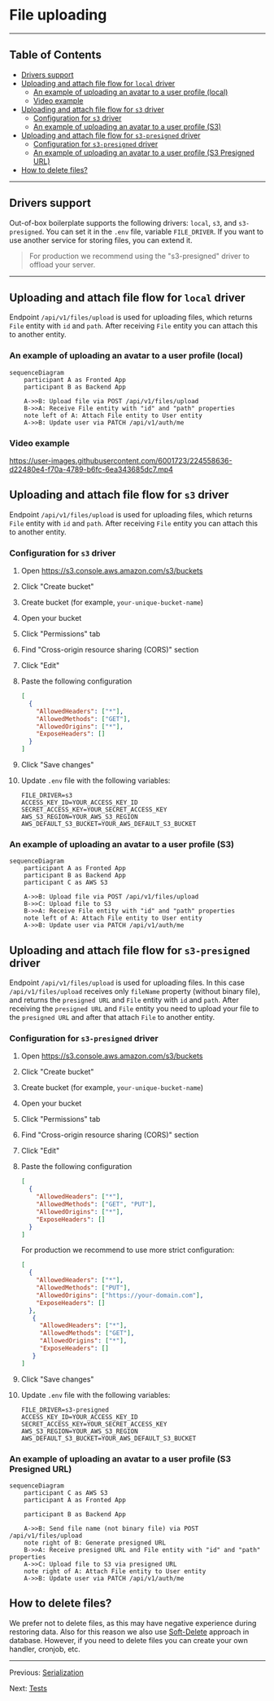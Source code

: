 # File uploading

---

## Table of Contents <!-- omit in toc -->

- [Drivers support](#drivers-support)
- [Uploading and attach file flow for `local` driver](#uploading-and-attach-file-flow-for-local-driver)
  - [An example of uploading an avatar to a user profile (local)](#an-example-of-uploading-an-avatar-to-a-user-profile-local)
  - [Video example](#video-example)
- [Uploading and attach file flow for `s3` driver](#uploading-and-attach-file-flow-for-s3-driver)
  - [Configuration for `s3` driver](#configuration-for-s3-driver)
  - [An example of uploading an avatar to a user profile (S3)](#an-example-of-uploading-an-avatar-to-a-user-profile-s3)
- [Uploading and attach file flow for `s3-presigned` driver](#uploading-and-attach-file-flow-for-s3-presigned-driver)
  - [Configuration for `s3-presigned` driver](#configuration-for-s3-presigned-driver)
  - [An example of uploading an avatar to a user profile (S3 Presigned URL)](#an-example-of-uploading-an-avatar-to-a-user-profile-s3-presigned-url)
- [How to delete files?](#how-to-delete-files)

---

## Drivers support

Out-of-box boilerplate supports the following drivers: `local`, `s3`, and `s3-presigned`. You can set it in the `.env` file, variable `FILE_DRIVER`. If you want to use another service for storing files, you can extend it.

> For production we recommend using the "s3-presigned" driver to offload your server.

---


## Uploading and attach file flow for `local` driver

Endpoint `/api/v1/files/upload` is used for uploading files, which returns `File` entity with `id` and `path`. After receiving `File` entity you can attach this to another entity.

### An example of uploading an avatar to a user profile (local)

```mermaid
sequenceDiagram
    participant A as Fronted App
    participant B as Backend App

    A->>B: Upload file via POST /api/v1/files/upload
    B->>A: Receive File entity with "id" and "path" properties
    note left of A: Attach File entity to User entity
    A->>B: Update user via PATCH /api/v1/auth/me
```

### Video example

<https://user-images.githubusercontent.com/6001723/224558636-d22480e4-f70a-4789-b6fc-6ea343685dc7.mp4>

## Uploading and attach file flow for `s3` driver

Endpoint `/api/v1/files/upload` is used for uploading files, which returns `File` entity with `id` and `path`. After receiving `File` entity you can attach this to another entity.

### Configuration for `s3` driver

1. Open https://s3.console.aws.amazon.com/s3/buckets
1. Click "Create bucket"
1. Create bucket (for example, `your-unique-bucket-name`)
1. Open your bucket
1. Click "Permissions" tab
1. Find "Cross-origin resource sharing (CORS)" section
1. Click "Edit"
1. Paste the following configuration

    ```json
    [
      {
        "AllowedHeaders": ["*"],
        "AllowedMethods": ["GET"],
        "AllowedOrigins": ["*"],
        "ExposeHeaders": []
      }
    ]
    ```

1. Click "Save changes"
1. Update `.env` file with the following variables:

    ```dotenv
    FILE_DRIVER=s3
    ACCESS_KEY_ID=YOUR_ACCESS_KEY_ID
    SECRET_ACCESS_KEY=YOUR_SECRET_ACCESS_KEY
    AWS_S3_REGION=YOUR_AWS_S3_REGION
    AWS_DEFAULT_S3_BUCKET=YOUR_AWS_DEFAULT_S3_BUCKET
    ```

### An example of uploading an avatar to a user profile (S3)

```mermaid
sequenceDiagram
    participant A as Fronted App
    participant B as Backend App
    participant C as AWS S3

    A->>B: Upload file via POST /api/v1/files/upload
    B->>C: Upload file to S3
    B->>A: Receive File entity with "id" and "path" properties
    note left of A: Attach File entity to User entity
    A->>B: Update user via PATCH /api/v1/auth/me
```

## Uploading and attach file flow for `s3-presigned` driver

Endpoint `/api/v1/files/upload` is used for uploading files. In this case `/api/v1/files/upload` receives only `fileName` property (without binary file), and returns the `presigned URL` and `File` entity with `id` and `path`. After receiving the `presigned URL` and `File` entity you need to upload your file to the `presigned URL` and after that attach `File` to another entity.

### Configuration for `s3-presigned` driver

1. Open https://s3.console.aws.amazon.com/s3/buckets
1. Click "Create bucket"
1. Create bucket (for example, `your-unique-bucket-name`)
1. Open your bucket
1. Click "Permissions" tab
1. Find "Cross-origin resource sharing (CORS)" section
1. Click "Edit"
1. Paste the following configuration

    ```json
    [
      {
        "AllowedHeaders": ["*"],
        "AllowedMethods": ["GET", "PUT"],
        "AllowedOrigins": ["*"],
        "ExposeHeaders": []
      }
    ]
    ```

   For production we recommend to use more strict configuration:

   ```json
   [
     {
       "AllowedHeaders": ["*"],
       "AllowedMethods": ["PUT"],
       "AllowedOrigins": ["https://your-domain.com"],
       "ExposeHeaders": []
     },
      {
        "AllowedHeaders": ["*"],
        "AllowedMethods": ["GET"],
        "AllowedOrigins": ["*"],
        "ExposeHeaders": []
      }
   ]
   ```

1. Click "Save changes"
1. Update `.env` file with the following variables:

    ```dotenv
    FILE_DRIVER=s3-presigned
    ACCESS_KEY_ID=YOUR_ACCESS_KEY_ID
    SECRET_ACCESS_KEY=YOUR_SECRET_ACCESS_KEY
    AWS_S3_REGION=YOUR_AWS_S3_REGION
    AWS_DEFAULT_S3_BUCKET=YOUR_AWS_DEFAULT_S3_BUCKET
    ```

### An example of uploading an avatar to a user profile (S3 Presigned URL)

```mermaid
sequenceDiagram
    participant C as AWS S3
    participant A as Fronted App
    
    participant B as Backend App

    A->>B: Send file name (not binary file) via POST /api/v1/files/upload
    note right of B: Generate presigned URL
    B->>A: Receive presigned URL and File entity with "id" and "path" properties
    A->>C: Upload file to S3 via presigned URL
    note right of A: Attach File entity to User entity
    A->>B: Update user via PATCH /api/v1/auth/me
```

## How to delete files?

We prefer not to delete files, as this may have negative experience during restoring data. Also for this reason we also use [Soft-Delete](https://orkhan.gitbook.io/typeorm/docs/delete-query-builder#soft-delete) approach in database. However, if you need to delete files you can create your own handler, cronjob, etc.

---

Previous: [Serialization](serialization.md)

Next: [Tests](tests.md)

